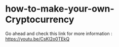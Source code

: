 # how-to-make-your-own-Cryptocurrency
Go ahead and check this link for more information : https://youtu.be/CsKl2o0TEkQ
